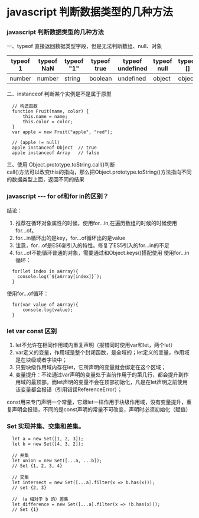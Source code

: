 # javascript 判断数据类型的几种方法

### javascript 判断数据类型的几种方法
一、typeof 直接返回数据类型字段，但是无法判断数组、null、对象

| typeof 1 | typeof NaN |  typeof "1" | typeof true |  typeof undefined | typeof null | typeof []   | typeof {}  |
|  ----    | ----       |  ----       | ----        |  ----             | ----        |  ----       |  ----      |
| number   | number     |  string     | boolean     | undefined         | object      |  object     |  object    |

二、instanceof 判断某个实例是不是属于原型

```
  // 构造函数
  function Fruit(name, color) {
      this.name = name;
      this.color = color;
  }
  var apple = new Fruit("apple", "red");

  // (apple != null)
  apple instanceof Object  // true
  apple instanceof Array   // false
```

三、使用 Object.prototype.toString.call()判断                        
   call()方法可以改变this的指向，那么把Object.prototype.toString()方法指向不同的数据类型上面，返回不同的结果

### javascript --- for of和for in的区别？

结论：
  1. 推荐在循环对象属性的时候，使用for...in,在遍历数组的时候的时候使用for...of。
  2. for...in循环出的是key，for...of循环出的是value
  3. 注意，for...of是ES6新引入的特性。修复了ES5引入的for...in的不足
  4. for...of不能循环普通的对象，需要通过和Object.keys()搭配使用
使用for...in循环：
```
  for(let index in aArray){
    console.log(`${aArray[index]}`);
  }
```
使用for...of循环：
```
  for(var value of aArray){
      console.log(value);
  }
```

### let var const 区别
  1. let不允许在相同作用域内重复声明（报错同时使用var和let，两个let）
  2. var定义的变量，作用域是整个封闭函数，是全域的；let定义的变量，作用域是在块级或者字块中；
  3. 只要块级作用域内存在let，它所声明的变量就会绑定在这个区域；
  4. 变量提升：不论通过var声明的变量处于当前作用于的第几行，都会提升到作用域的最顶部。而let声明的变量不会在顶部初始化，凡是在let声明之前使用该变量都会报错（引用错误ReferenceError）；

  const用来专门声明一个常量，它跟let一样作用于块级作用域，没有变量提升，重复声明会报错，不同的是const声明的常量不可改变，声明时必须初始化（赋值）


### Set 实现并集、交集和差集。
```
  let a = new Set([1, 2, 3]);
  let b = new Set([4, 3, 2]);

  // 并集
  let union = new Set([...a, ...b]);
  // Set {1, 2, 3, 4}

  // 交集
  let intersect = new Set([...a].filter(x => b.has(x)));
  // set {2, 3}

  // （a 相对于 b 的）差集
  let difference = new Set([...a].filter(x => !b.has(x)));
  // Set {1}
```